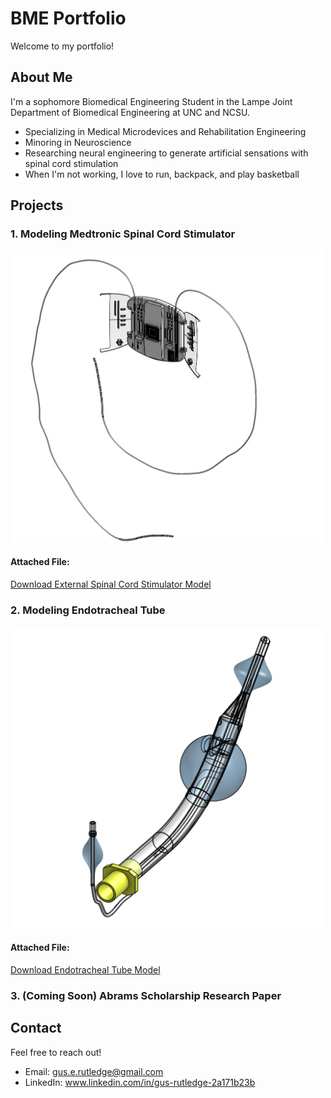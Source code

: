 # BME Portfolio

Welcome to my portfolio!

## About Me

I'm a sophomore Biomedical Engineering Student in the Lampe Joint Department of Biomedical Engineering at UNC and NCSU. 

- Specializing in Medical Microdevices and Rehabilitation Engineering
- Minoring in Neuroscience
- Researching neural engineering to generate artificial sensations with spinal cord stimulation
- When I'm not working, I love to run, backpack, and play basketball

## Projects

### 1. Modeling Medtronic Spinal Cord Stimulator
<img src="./Medtronic External SCS.png" alt="Project Screenshot" width="500">

#### Attached File:
[Download External Spinal Cord Stimulator Model](./External%20Spinal%20Cord%20Stimulator.step)

### 2. Modeling Endotracheal Tube
<img src="./Endotracheal Tube.png" alt="Project Screenshot" width="500">

#### Attached File:
[Download Endotracheal Tube Model](./Endotracheal%20Tube.step)

### 3. (Coming Soon) Abrams Scholarship Research Paper

## Contact

Feel free to reach out!

- Email: gus.e.rutledge@gmail.com
- LinkedIn: www.linkedin.com/in/gus-rutledge-2a171b23b


